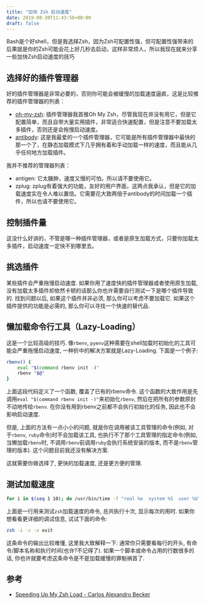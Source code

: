 ```yaml
---
title: "加快 Zsh 启动速度"
date: 2019-08-30T11:43:56+08:00
draft: false
---
```


Bash是个好shell，但是我选择Zsh，因为Zsh可配置性强，但可配置性强带来的后果就是你的Zsh可能会花上好几秒去启动，这样非常烦人，所以我现在就来分享一些加快Zsh启动速度的技巧

## 选择好的插件管理器

好的插件管理器是非常必要的，否则你可能会被缓慢的加载速度逼疯，这是比较推荐的插件管理器的列表：

- [oh-my-zsh](https://github.com/robbyrussell/oh-my-zsh): 插件管理器我首推Oh My Zsh，尽管我现在并没有用它，但是它配置简单，而且自带大量实用插件，非常适合快速配置，但是注意不要加载太多插件，否则还是会拖慢启动速度。
- [antibody](https://getantibody.github.io/): 这是我最爱的一个插件管理器，它可能是所有插件管理器中最快的那一个了，在静态加载模式下几乎拥有着和手动加载一样的速度，而且能从几乎任何地方加载插件。

我并不推荐的管理器列表：

- antigen: 它太臃肿，速度又慢的可怕，所以请不要使用它。
- zplug: zplug有着强大的功能，友好的用户界面，这两点我承认，但是它的加载速度实在令人难以置信。它需要花大致两倍于antibody的时间加载一个插件，所以也请不要使用它。

## 控制插件量

这没什么好讲的，不管是哪一种插件管理器，或者是原生加载方式，只要你加载太多插件，启动速度一定快不到哪里去。

## 挑选插件

某些插件会严重拖慢启动速度. 如果你用了速度快的插件管理器或者使用原生加载, 没有加载太多插件却依然卡顿的话那么你也许需要自行测试一下是哪个插件导致的. 找到问题以后, 如果这个插件并非必须, 那么你可以考虑不要加载它. 如果这个插件提供的功能是必需的, 那么你可以寻找一个快速的替代品.

## 懒加载命令行工具（Lazy-Loading）

这是一个比较高级的技巧. 像`rbenv`, `pyenv`这种需要在shell加载时初始化的工具可能会严重拖慢启动速度, 一种折中的解决方案就是Lazy-Loading. 下面是一个例子:
``` bash
rbenv() {
    eval "$(command rbenv init -)"
    rbenv "$@"
}
```
上面这段代码定义了一个函数, 覆盖了已有的rbenv命令. 这个函数的大致作用是先调用`eval "$(command rbenv init -)"`来初始化`rbenv`, 然后在把所有的参数原封不动地传给`rbenv`. 在你没有用到rbenv之前都不会执行初始化的任务, 因此也不会影响启动速度. 

但是, 上面的方法有一点小小的问题, 就是你在调用被该工具管理的命令(例如, 对于`rbenv`, `ruby`命令)时不会加载该工具, 也执行不了那个工具管理的指定命令(例如, 当懒加载`rbenv`时, 不调用`rbenv`前调用`ruby`会执行系统安装的版本, 而不是`rbenv`管理的版本). 这个问题目前我还没有解决方案.

这就需要你做选择了, 更快的加载速度, 还是更方便的管理.

## 测试加载速度

``` bash
for i in $(seq 1 10); do /usr/bin/time -f "real %e  system %S  user %U" zsh -i -c exit; done
```

上面是一行用来测试`zsh`加载速度的命令, 总共执行十次, 显示每次的用时. 如果你想看看更详细的调试信息, 试试下面的命令: 

``` bash
zsh -i -c -x exit
```

这条命令的输出比较难懂, 这里我大致解释一下: 通常你只需要看每行的开头, 有命令/脚本名称和执行时间(也许?不记得了). 如果一个脚本或命令占用的行数很多的话, 你也许就要考虑这条命令是不是加载缓慢的罪魁祸首了.

## 参考

- [Speeding Up My Zsh Load - Carlos Alexandro Becker](https://carlosbecker.com/posts/speeding-up-zsh/)